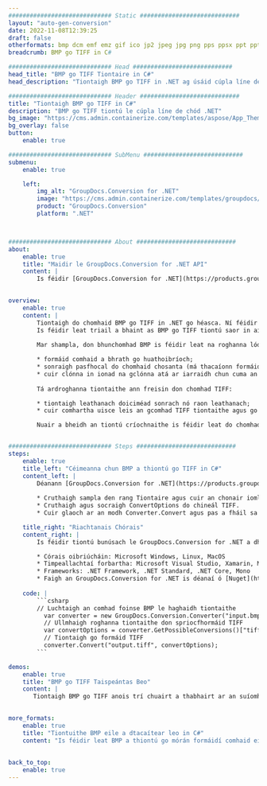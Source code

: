 ```yaml
---
############################# Static ############################
layout: "auto-gen-conversion"
date: 2022-11-08T12:39:25
draft: false
otherformats: bmp dcm emf emz gif ico jp2 jpeg jpg png pps ppsx ppt pptx psb psd svg svgz tga tif tiff webp wmf wmz
breadcrumb: BMP go TIFF in C#

############################# Head ############################
head_title: "BMP go TIFF Tiontaire in C#"
head_description: "Tiontaigh BMP go TIFF in .NET ag úsáid cúpla líne de chód. Bain úsáid as API Tiontaithe Doiciméad GroupDocs chun níos mó ná 160 formáid comhaid a thiontú."

############################# Header ############################
title: "Tiontaigh BMP go TIFF in C#"
description: "BMP go TIFF tiontú le cúpla líne de chód .NET"
bg_image: "https://cms.admin.containerize.com/templates/aspose/App_Themes/V3/images/bg/header1.png"
bg_overlay: false
button:
    enable: true

############################# SubMenu ############################
submenu:
    enable: true

    left:
        img_alt: "GroupDocs.Conversion for .NET"
        image: "https://cms.admin.containerize.com/templates/groupdocs/images/product-logos/90x90-noborder/groupdocs-conversion-net.png"
        product: "GroupDocs.Conversion"
        platform: ".NET"



############################# About ############################
about:
    enable: true
    title: "Maidir le GroupDocs.Conversion for .NET API"
    content: |
        Is féidir [GroupDocs.Conversion for .NET](https://products.groupdocs.com/conversion/net/) a úsáid chun Microsoft Word, Excel, PowerPoint, PDF, Visio agus formáidí eile a thiontú. Is API neamhspleách é GroupDocs.Conversion atá oiriúnach do chórais chúl-deireadh agus córais inmheánacha ina bhfuil ardfheidhmíocht ag teastáil. Ní bhraitheann sé ar aon bhogearraí ar nós Microsoft nó Open Office.
    

overview:
    enable: true
    content: |
        Tiontaigh do chomhaid BMP go TIFF in .NET go héasca. Ní féidir ach cúpla cód C# a úsáid in aon ardán de do rogha féin ar nós - Windows, Linux, macOS.
        Is féidir leat triail a bhaint as BMP go TIFF tiontú saor in aisce agus cáilíocht na dtorthaí tiontaithe a mheas. Mar aon le cásanna simplí maidir le comhshó comhad is féidir leat roghanna níos forbartha a thriail chun foinse BMP comhad a luchtú agus chun aschur TIFF a shábháil. 
        
        Mar shampla, don bhunchomhad BMP is féidir leat na roghanna lódála seo a leanas a úsáid:

        * formáid comhaid a bhrath go huathoibríoch;
        * sonraigh pasfhocal do chomhaid chosanta (má thacaíonn formáid comhaid leis);
        * cuir clónna in ionad na gclónna atá ar iarraidh chun cuma an doiciméid a chaomhnú.
        
        Tá ardroghanna tiontaithe ann freisin don chomhad TIFF:

        * tiontaigh leathanach doiciméad sonrach nó raon leathanach;
        * cuir comhartha uisce leis an gcomhad TIFF tiontaithe agus go leor eile.

        Nuair a bheidh an tiontú críochnaithe is féidir leat do chomhad TIFF a shábháil ar an gcosán comhaid áitiúil nó aon stóras tríú páirtí ar nós FTP, Amazon S3, Google Drive, Dropbox etc. Tabhair faoi deara le do thoil - BMP a thiontú go {{ TO}} níl aon ghá le haon bhogearraí breise a shuiteáil - cosúil le MS Office, Open Office, Adobe Acrobat Reader etc.


############################# Steps ############################
steps:
    enable: true
    title_left: "Céimeanna chun BMP a thiontú go TIFF in C#"
    content_left: |
        Déanann [GroupDocs.Conversion for .NET](https://products.groupdocs.com/conversion/net/) sé éasca d'fhorbróirí comhad BMP a thiontú go TIFF le cúpla líne de chód.
        
        * Cruthaigh sampla den rang Tiontaire agus cuir an chonair iomlán ar fáil don chomhad BMP
        * Cruthaigh agus socraigh ConvertOptions do chineál TIFF.
        * Cuir glaoch ar an modh Converter.Convert agus pas a fháil sa chonair iomlán agus formáid (TIFF) mar pharaiméadar

    title_right: "Riachtanais Chórais"
    content_right: |
        Is féidir tiontú bunúsach le GroupDocs.Conversion for .NET a dhéanamh i roinnt céimeanna simplí. Tacaítear lenár n-API ar gach mór-ardán agus córas oibriúcháin. Sula ndéanann tú an cód thíos, déan cinnte go bhfuil na réamhriachtanais seo a leanas suiteáilte ar do chóras.

        * Córais oibriúcháin: Microsoft Windows, Linux, MacOS
        * Timpeallachtaí forbartha: Microsoft Visual Studio, Xamarin, MonoDevelop
        * Frameworks: .NET Framework, .NET Standard, .NET Core, Mono
        * Faigh an GroupDocs.Conversion for .NET is déanaí ó [Nuget](https://www.nuget.org/packages/groupdocs.conversion)
         
    code: |
        ```csharp    
        // Luchtaigh an comhad foinse BMP le haghaidh tiontaithe
          var converter = new GroupDocs.Conversion.Converter("input.bmp");
          // Ullmhaigh roghanna tiontaithe don spriocfhormáid TIFF
          var convertOptions = converter.GetPossibleConversions()["tiff"].ConvertOptions;
          // Tiontaigh go formáid TIFF
          converter.Convert("output.tiff", convertOptions);
        ```

demos:
    enable: true
    title: "BMP go TIFF Taispeántas Beo"
    content: |
       Tiontaigh BMP go TIFF anois trí chuairt a thabhairt ar an suíomh Gréasáin [GroupDocs.Conversion App](https://products.groupdocs.app/conversion/family). Tá na buntáistí seo a leanas ag taispeántas ar líne
          

more_formats:
    enable: true
    title: "Tiontuithe BMP eile a dtacaítear leo in C#"
    content: "Is féidir leat BMP a thiontú go mórán formáidí comhaid eile freisin. Féach ar an liosta thíos le do thoil."
       
       
back_to_top:
    enable: true
---
```

